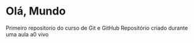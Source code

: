 # Olá, Mundo
 Primeiro repositorio do curso de Git e GitHub
 Repositório criado durante uma aula a0 vivo
